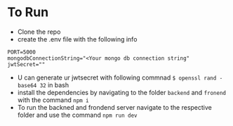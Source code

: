 # To Run
- Clone the repo
- create the .env file with the following info
```
PORT=5000
mongodbConnectionString="<Your mongo db connection string"
jwtSecret="" 
```
- U can generate ur jwtsecret with following commnad `$ openssl rand -base64 32` in bash
- install the dependencies by navigating to the folder `backend` and `fronend` with the command `npm i`
- To run the backned and frondend server navigate to the respective folder and use the command `npm run dev`
